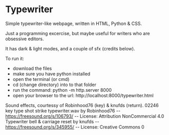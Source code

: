 # Typewriter

Simple typewriter-like webpage, written in HTML, Python & CSS. 

Just a programming excercise, but maybe useful for writers who are obsessive editors. 

It has dark & light modes, and a couple of sfx (credits below). 

To run it:
 - download the files
 - make sure you have python installed
 - open the terminal (or cmd)
 - cd (change directory) into to that folder
 - run the command: python -m http.server 8000
 - open your browser to the url: http://localhost:8000/typewriter.html

Sound effects, courtessy of Robinhood76 (key) & knufds (return).
  02246 key type shot strike typewriter.wav by Robinhood76 -- https://freesound.org/s/106793/ -- License: Attribution NonCommercial 4.0
  Typewriter bell & carriage reset by knufds -- https://freesound.org/s/345955/ -- License: Creative Commons 0
  
